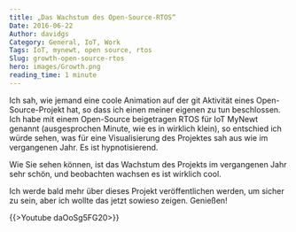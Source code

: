 ```yaml
---
title: „Das Wachstum des Open-Source-RTOS“
Date: 2016-06-22
Author: davidgs
Category: General, IoT, Work
Tags: IoT, mynewt, open source, rtos
Slug: growth-open-source-rtos
hero: images/Growth.png
reading_time: 1 minute
---
```


Ich sah, wie jemand eine coole Animation auf der git Aktivität eines Open-Source-Projekt hat, so dass ich einen meiner eigenen zu tun beschlossen. Ich habe mit einem Open-Source beigetragen RTOS für IoT MyNewt genannt (ausgesprochen Minute, wie es in wirklich klein), so entschied ich würde sehen, was für eine Visualisierung des Projektes sah aus wie im vergangenen Jahr. Es ist hypnotisierend.

Wie Sie sehen können, ist das Wachstum des Projekts im vergangenen Jahr sehr schön, und beobachten wachsen es ist wirklich cool.

Ich werde bald mehr über dieses Projekt veröffentlichen werden, um sicher zu sein, aber ich wollte das jetzt sowieso zeigen. Genießen!

{{>Youtube daOoSg5FG20>}}
